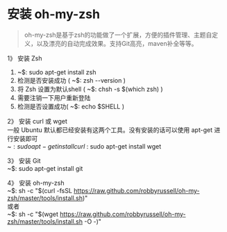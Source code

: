 # 安装 oh-my-zsh
>oh-my-zsh是基于zsh的功能做了一个扩展，方便的插件管理、主题自定义，以及漂亮的自动完成效果。支持Git高亮，maven补全等等。

1》 安装 Zsh   
1. ~$: sudo apt-get install zsh   
2. 检测是否安装成功 ( ~$: zsh --version )   
3. 将 Zsh 设置为默认shell ( ~$: chsh -s $(which zsh) )   
4. 需要注销一下用户重新登陆   
5. 检测是否设置成功( ~$: echo $SHELL )   

2》 安装 curl 或 wget   
一般 Ubuntu 默认都已经安装有这两个工具。没有安装的话可以使用 apt-get 进行安装即可   
~$: sudo apt-get install curl   
~$: sudo apt-get install wget   

3》 安装 Git   
~$: sudo apt-get install git   

4》 安装 oh-my-zsh   
~$: sh -c "$(curl -fsSL https://raw.github.com/robbyrussell/oh-my-zsh/master/tools/install.sh)"   
或者   
~$: sh -c "$(wget https://raw.github.com/robbyrussell/oh-my-zsh/master/tools/install.sh -O -)"   

